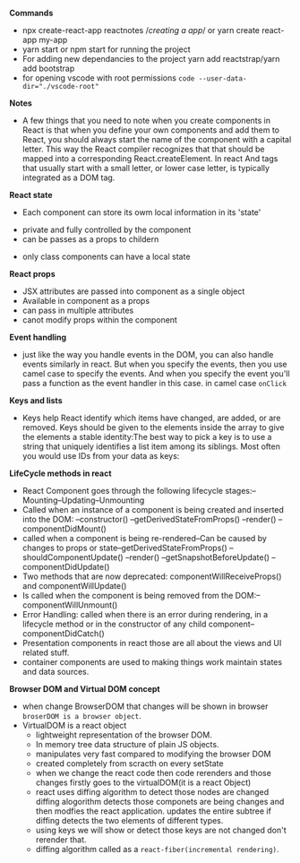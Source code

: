 **Commands**
* npx create-react-app reactnotes /*creating a app*/ or yarn create react-app my-app
* yarn start or npm start for running the project 
* For adding new dependancies to the project yarn add reactstrap/yarn add bootstrap
* for opening vscode with root permissions `code --user-data-dir="./vscode-root"`

**Notes**


* A few things that you need to note when you create components in React
is that when you define your own components and add them to React,
you should always start the name of the component with a capital letter.
This way the React compiler recognizes that that should be
mapped into a corresponding React.createElement. In react And tags that usually start with a small letter, or
lower case letter, is typically integrated as a DOM tag.

**React state**
* Each component can store its owm local information in its 'state'
- private and fully controlled by the component 
- can be passes as a props to childern 
* only class components can have a local state 

**React props**
* JSX attributes are passed into component as a single object
* Available in component as a props
* can pass in multiple attributes 
* canot modify props within the component


**Event handling**
* just like the way you handle events in the DOM,
you can also handle events similarly in react.
But when you specify the events,
then you use camel case to specify the events.
And when you specify the event you'll pass a function as the event handler in this case. 
in camel case `onClick`

**Keys and lists**
* Keys help React identify which items have changed, are added, or are removed. Keys should be given to the elements inside the array to give the elements a stable identity:The best way to pick a key is to use a string that uniquely identifies a list item among its siblings. Most often you would use IDs from your data as keys:

**LifeCycle methods in react**
* React Component goes through the following lifecycle stages:–Mounting–Updating–Unmounting
* Called when an instance of a component is being created and inserted into the DOM:
–constructor()
–getDerivedStateFromProps()
–render()
–componentDidMount()
* called when a component is being re-rendered–Can be caused by changes to props or state–getDerivedStateFromProps()
–shouldComponentUpdate()
–render()
–getSnapshotBeforeUpdate()
–componentDidUpdate()
* Two methods that are now deprecated: componentWillReceiveProps() and componentWillUpdate()
* Is called when the component is being removed from the DOM:–componentWillUnmount()
* Error Handling: called when there is an error during rendering, in a lifecycle method or in the constructor of any child component–componentDidCatch()
* Presentation components in react those are all about the views and UI related stuff.
* container components are used to making things work maintain states and data sources.

**Browser DOM and Virtual DOM concept**
* when change BrowserDOM that changes will be shown in browser `broserDOM is a browser object`.
* VirtualDOM is a react object
  - lightweight representation of the browser DOM.
  - In memory tree data structure of plain JS objects.
  - manipulates very fast compared to modifying the browser DOM 
  - created completely from scracth on every setState 
  - when we change the react code then code rerenders and those changes firstly goes to the virtualDOM(it is a react Object)
  - react uses diffing algorithm to detect those nodes are changed diffing alogorithm detects those componets are being changes and then modfies the react application. updates the entire subtree if diffing detects the two elements of different types.
  - using keys we will show or detect those keys are not changed don't rerender that.
  - diffing algorithm called as a `react-fiber(incremental rendering)`.
